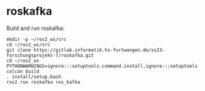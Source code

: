 # roskafka

Build and run roskafka:

    mkdir -p ~/ros2_ws/src
    cd ~/ros2_ws/src
    git clone https://gitlab.informatik.hs-furtwangen.de/ss23-forschungsprojekt-7/roskafka.git
    cd ~/ros2_ws
    PYTHONWARNINGS=ignore:::setuptools.command.install,ignore:::setuptools.command.easy_install,ignore:::pkg_resources colcon build
    . install/setup.bash
    ros2 run roskafka ros_kafka
